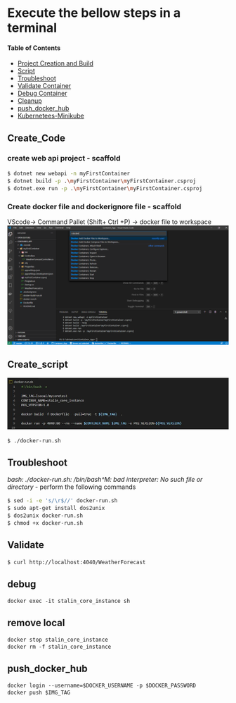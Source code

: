 # Execute the bellow steps in a terminal

#### Table of Contents

*   [Project Creation and Build](#Create_Code)
*   [Script](#Create_script)
*   [Troubleshoot](#Troubleshoot)
*   [Validate Container](#Validate)
*   [Debug Container](#debug)
*   [Cleanup](#remove)
*   [push_docker_hub](#push_docker_hub)
*   [Kubernetees-Minikube](Kubernetees-Minikube.md)


## Create_Code
### create web api project - scaffold

```bash
$ dotnet new webapi -n myFirstContainer
$ dotnet build -p .\myFirstContainer\myFirstContainer.csproj
$ dotnet.exe run -p .\myFirstContainer\myFirstContainer.csproj
```

### Create docker file and dockerignore file - scaffold
VScode-> Command Pallet (Shift+ Ctrl +P) -> docker file to workspace
![Cmdline](images/vscode_scaffold.png)


## Create_script

![Cmdline](images/docker_run.png)

```bash
$ ./docker-run.sh
```

## Troubleshoot

*bash: ./docker-run.sh: /bin/bash^M: bad interpreter: No such file or directory* -  perform the following commands

```bash
$ sed -i -e 's/\r$//' docker-run.sh
$ sudo apt-get install dos2unix
$ dos2unix docker-run.sh
$ chmod +x docker-run.sh
```

## Validate
```bash
$ curl http://localhost:4040/WeatherForecast
```
## debug
```docker
docker exec -it stalin_core_instance sh
```
## remove local
```docker
docker stop stalin_core_instance
docker rm -f stalin_core_instance
```

## push_docker_hub
```docker
docker login --username=$DOCKER_USERNAME -p $DOCKER_PASSWORD
docker push $IMG_TAG
```
